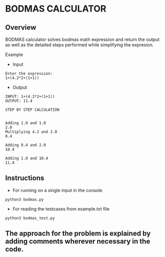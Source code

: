 # BODMAS CALCULATOR

## Overview
BODMAS calculator solves bodmas math expression and return the output as well as the detailed steps 
performed while simplifying the expresion.

Example
- Input
```
Enter the expression:
1+(4.2*2+(1+1))
```

- Output
```
INPUT: 1+(4.2*2+(1+1))
OUTPUT: 11.4

STEP BY STEP CALCULATION


Adding 1.0 and 1.0
2.0
Multiplying 4.2 and 2.0
8.4

Adding 8.4 and 2.0
10.4

Adding 1.0 and 10.4
11.4
```

## Instructions
- For running on a single input in the console
```
python3 bodmas.py
```

- For reading the testcases from example.txt file
```
python3 bodmas_test.py
```
## The approach for the problem is explained by adding comments wherever necessary in the code.


